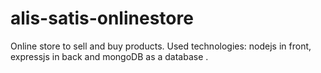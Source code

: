 # alis-satis-onlinestore
Online store to sell and buy products.
Used technologies: nodejs in front, expressjs in back and mongoDB as a database .
